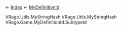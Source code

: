 ← [Index](Api-Index) ← [MyDefinitionId](VRage.Game.MyDefinitionId)

VRage.Utils.MyStringHash VRage.Utils.MyStringHash VRage.Game.MyDefinitionId.SubtypeId